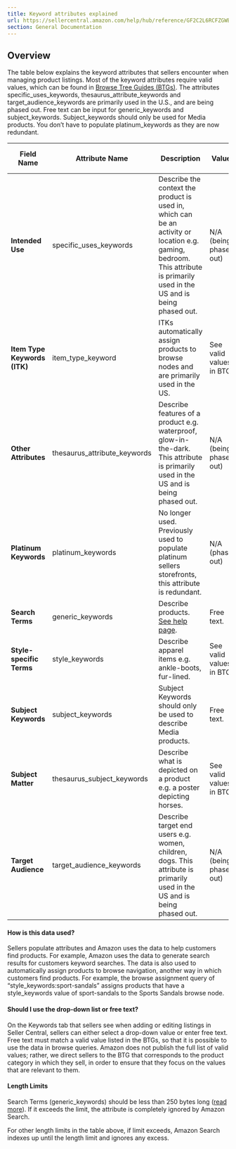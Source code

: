 ```yaml
---
title: Keyword attributes explained
url: https://sellercentral.amazon.com/help/hub/reference/GF2C2L6RCFZGWBXC
section: General Documentation
---
```


## Overview

The table below explains the keyword attributes that sellers encounter when
managing product listings. Most of the keyword attributes require valid
values, which can be found in [Browse Tree Guides (BTGs)](/gp/help/G1641). The
attributes specific_uses_keywords, thesaurus_attribute_keywords and
target_audience_keywords are primarily used in the U.S., and are being phased
out. Free text can be input for generic_keywords and subject_keywords.
Subject_keywords should only be used for Media products. You don’t have to
populate platinum_keywords as they are now redundant.

Field Name | Attribute Name | Description | Values | Length Limit (Bytes) | Indexed by Search? | Used by Browse?  
---|---|---|---|---|---|---  
**Intended Use** | specific_uses_keywords | Describe the context the product is used in, which can be an activity or location e.g. gaming, bedroom. This attribute is primarily used in the US and is being phased out. | N/A (being phased out) | 150 | ![](https://images-na.ssl-images-amazon.com/images/G/31/rainer/help/Yes._CB1198675309_.png) | ![](https://images-na.ssl-images-amazon.com/images/G/31/rainer/help/Yes._CB1198675309_.png)  
**Item Type Keywords (ITK)** | item_type_keyword | ITKs automatically assign products to browse nodes and are primarily used in the US. | See valid values in BTGs. | 250 | ![](https://images-na.ssl-images-amazon.com/images/G/31/rainer/help/Yes._CB1198675309_.png) | ![](https://images-na.ssl-images-amazon.com/images/G/31/rainer/help/Yes._CB1198675309_.png)  
**Other Attributes** | thesaurus_attribute_keywords | Describe features of a product e.g. waterproof, glow-in-the-dark. This attribute is primarily used in the US and is being phased out. | N/A (being phased out) | N/A | ![](https://images-na.ssl-images-amazon.com/images/G/31/rainer/help/No._CB1198675309_.png) | ![](https://images-na.ssl-images-amazon.com/images/G/31/rainer/help/Yes._CB1198675309_.png)  
**Platinum Keywords** | platinum_keywords | No longer used. Previously used to populate platinum sellers storefronts, this attribute is redundant. | N/A (phased out) | N/A | ![](https://images-na.ssl-images-amazon.com/images/G/31/rainer/help/No._CB1198675309_.png) | ![](https://images-na.ssl-images-amazon.com/images/G/31/rainer/help/No._CB1198675309_.png)  
**Search Terms** | generic_keywords | Describe products. [See help page](/gp/help/23501). | Free text. | 249 | ![](https://images-na.ssl-images-amazon.com/images/G/31/rainer/help/Yes._CB1198675309_.png) | ![](https://images-na.ssl-images-amazon.com/images/G/31/rainer/help/Yes._CB1198675309_.png)  
**Style-specific Terms** | style_keywords | Describe apparel items e.g. ankle-boots, fur-lined. | See valid values in BTGs. | 100 | ![](https://images-na.ssl-images-amazon.com/images/G/31/rainer/help/Yes._CB1198675309_.png) | ![](https://images-na.ssl-images-amazon.com/images/G/31/rainer/help/Yes._CB1198675309_.png)  
**Subject Keywords** | subject_keywords | Subject Keywords should only be used to describe Media products. | Free text. | 210 | ![](https://images-na.ssl-images-amazon.com/images/G/31/rainer/help/Yes._CB1198675309_.png)Media only | ![](https://images-na.ssl-images-amazon.com/images/G/31/rainer/help/Yes._CB1198675309_.png)  
**Subject Matter** | thesaurus_subject_keywords | Describe what is depicted on a product e.g. a poster depicting horses. | See valid values in BTGs. | 250 | ![](https://images-na.ssl-images-amazon.com/images/G/31/rainer/help/Yes._CB1198675309_.png) | ![](https://images-na.ssl-images-amazon.com/images/G/31/rainer/help/Yes._CB1198675309_.png)  
**Target Audience** | target_audience_keywords | Describe target end users e.g. women, children, dogs. This attribute is primarily used in the US and is being phased out. | N/A (being phased out) | N/A | ![](https://images-na.ssl-images-amazon.com/images/G/31/rainer/help/No._CB1198675309_.png) | ![](https://images-na.ssl-images-amazon.com/images/G/31/rainer/help/Yes._CB1198675309_.png)  
  
#### How is this data used?

Sellers populate attributes and Amazon uses the data to help customers find
products. For example, Amazon uses the data to generate search results for
customers keyword searches. The data is also used to automatically assign
products to browse navigation, another way in which customers find products.
For example, the browse assignment query of “style_keywords:sport-sandals”
assigns products that have a style_keywords value of sport-sandals to the
Sports Sandals browse node.

#### Should I use the drop-down list or free text?

On the Keywords tab that sellers see when adding or editing listings in Seller
Central, sellers can either select a drop-down value or enter free text. Free
text must match a valid value listed in the BTGs, so that it is possible to
use the data in browse queries. Amazon does not publish the full list of valid
values; rather, we direct sellers to the BTG that corresponds to the product
category in which they sell, in order to ensure that they focus on the values
that are relevant to them.

#### Length Limits

Search Terms (generic_keywords) should be less than 250 bytes long ([read
more](/gp/help/G23501)). If it exceeds the limit, the attribute is completely
ignored by Amazon Search.

For other length limits in the table above, if limit exceeds, Amazon Search
indexes up until the length limit and ignores any excess.

